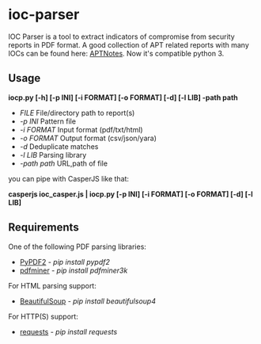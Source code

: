 # ioc-parser
IOC Parser is a tool to extract indicators of compromise from security reports in PDF format. A good collection of APT related reports with many IOCs can be found here: [APTNotes](https://github.com/kbandla/APTnotes).
Now it's compatible python 3.
## Usage
**iocp.py [-h] [-p INI] [-i FORMAT] [-o FORMAT] [-d] [-l LIB] -path path**
* *FILE* File/directory path to report(s)
* *-p INI* Pattern file
* *-i FORMAT* Input format (pdf/txt/html)
* *-o FORMAT* Output format (csv/json/yara)
* *-d* Deduplicate matches
* *-l LIB* Parsing library
* *-path path* URL,path of file

you can pipe with CasperJS like that:

**casperjs ioc_casper.js <url> | iocp.py [-p INI] [-i FORMAT] [-o FORMAT] [-d] [-l LIB]**
## Requirements
One of the following PDF parsing libraries:
* [PyPDF2](https://github.com/mstamy2/PyPDF2) - *pip install pypdf2*
* [pdfminer](https://github.com/euske/pdfminer3k) - *pip install pdfminer3k*

For HTML parsing support:
* [BeautifulSoup](http://www.crummy.com/software/BeautifulSoup/) - *pip install beautifulsoup4*

For HTTP(S) support:
* [requests](http://docs.python-requests.org/en/latest/) - *pip install requests*
